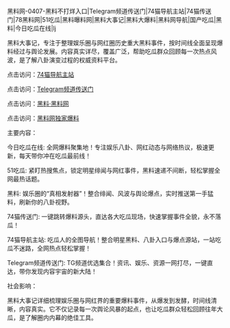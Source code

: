 #
黑料网-0407-黑料不打烊入口|Telegram频道传送门|74猫导航主站|74猫传送门|78黑料网|51吃瓜|黑料曝料网|黑料大事记|黑料大爆料|黑料网导航|国产吃瓜|黑料|今日吃瓜在线|lj

黑料大事记，专注于整理娱乐圈与网红圈历史重大黑料事件，按时间线全面呈现爆料经过与舆论发展。内容真实详尽，覆盖广泛，帮助吃瓜群众回顾每一次热点风波，是了解八卦演变过程的权威资料平台。


点击访问：<a href="https://74mao.com/">74猫导航主站</a>

点击访问：<a href="https://74mao.com/">Telegram频道传送门</a>

点击访问：<a href="https://tyer.pages.dev/">黑料·黑料网</a>

点击访问：<a href="https://gdas.pages.dev/">黑料网独家爆料</a>


主要内容：

今日吃瓜在线: 全网爆料聚集地！专注娱乐八卦、网红动态与网络热议，极速更新，每天带你冲在吃瓜最前线！

51吃瓜: 紧盯热搜焦点，锁定明星绯闻与网红事件，黑料速递不间断，轻松掌握全网最热话题。

黑料: 娱乐圈的“真相发射器”！整合绯闻、风波与舆论爆点，实时推送第一手猛料，刷新你的八卦视野。

74猫传送门: 一键跳转爆料源头，直达各大吃瓜现场，快速掌握事件全貌，永不落瓜！

74猫导航主站: 吃瓜人的全图导航！整合明星黑料、八卦入口与爆点源站，一站吃瓜不迷路，全网热点轻松掌握！

Telegram频道传送门: TG频道优选集合！资讯、娱乐、资源一网打尽，一键直达，带你发现内容宇宙的新大陆！


社会影响：

黑料大事记详细梳理娱乐圈与网红界的重要爆料事件，从爆发到发酵，时间线清晰，内容真实。它不仅记录每一次舆论风暴的起点，也让吃瓜群众轻松回顾往年大瓜，是了解圈内内幕的绝佳工具。

<span style="display:none;">[Canonical link](）</span>
